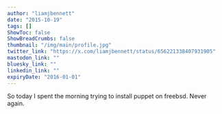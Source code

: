 ```yaml
---
author: "liamjbennett"
date: "2015-10-19"
tags: []
ShowToc: false
ShowBreadCrumbs: false
thumbnail: "/img/main/profile.jpg"
twitter_link: "https://x.com/liamjbennett/status/656221338407931905"
mastodon_link: ""
bluesky_link: ""
linkedin_link: ""
expiryDate: "2016-01-01"
---
```


So today I spent the morning trying to install puppet on freebsd. Never again.

